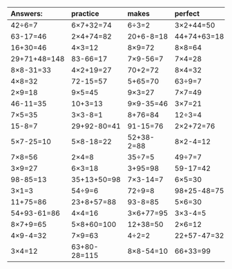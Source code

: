 | Answers: | practice | makes | perfect | ! |
| :--- | :--- | :--- | :--- | :--- |
| 42÷6=7 | 6×7+32=74 | 6÷3=2 | 3×2+44=50 | 71+23=94 | 
| 63-17=46 | 2×4+74=82 | 20+6-8=18 | 44+74+63=181 | 23-4=19 | 
| 16+30=46 | 4×3=12 | 8×9=72 | 8×8=64 | 6×7=42 | 
| 29+71+48=148 | 83-66=17 | 7×9-56=7 | 7×4=28 | 2×6-7=5 | 
| 8×8-31=33 | 4×2+19=27 | 70+2=72 | 8×4=32 | 89-54=35 | 
| 4×8=32 | 72-15=57 | 5+65=70 | 63÷9=7 | 1×3=3 | 
| 2×9=18 | 9×5=45 | 9×3=27 | 7×7=49 | 5×5=25 | 
| 46-11=35 | 10+3=13 | 9×9-35=46 | 3×7=21 | 6×2=12 | 
| 7×5=35 | 3×3-8=1 | 8+76=84 | 12÷3=4 | 46-35=11 | 
| 15-8=7 | 29+92-80=41 | 91-15=76 | 2×2+72=76 | 8×2=16 | 
| 5×7-25=10 | 5×8-18=22 | 52+38-2=88 | 8×2-4=12 | 30+1-11=20 | 
| 7×8=56 | 2×4=8 | 35÷7=5 | 49÷7=7 | 5×8=40 | 
| 3×9=27 | 6×3=18 | 3+95=98 | 59-17=42 | 33+33=66 | 
| 98-85=13 | 35+13+50=98 | 7×3-14=7 | 6×5=30 | 27+64=91 | 
| 3×1=3 | 54÷9=6 | 72÷9=8 | 98+25-48=75 | 50+17=67 | 
| 11+75=86 | 23+8+57=88 | 93-8=85 | 5×6=30 | 8×6=48 | 
| 54+93-61=86 | 4×4=16 | 3×6+77=95 | 3×3-4=5 | 63-36=27 | 
| 8×7+9=65 | 5×8+60=100 | 12+38=50 | 2×6=12 | 98-63=35 | 
| 4×9-4=32 | 7×9=63 | 4÷2=2 | 22+57-47=32 | 41+57=98 | 
| 3×4=12 | 63+80-28=115 | 8×8-54=10 | 66+33=99 | 90-48=42 | 
